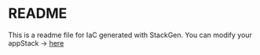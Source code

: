 # README
This is a readme file for IaC generated with StackGen.
You can modify your appStack -> [here](http://stage.dev.stackgen.com/appstacks/12f6711b-680f-4bf3-b106-91c7c817fd02)
